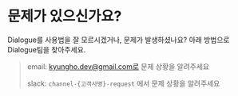 # 문제가 있으신가요?

Dialogue를 사용법을 잘 모르시겠거나, 문제가 발생하셨나요? 아래 방법으로 Dialogue팀을 찾아주세요.

> email: kyungho.dev@gmail.com로 문제 상황을 알려주세요
>
> slack: `channel-{고객사명}-request` 에서 문제 상황을 알려주세요

